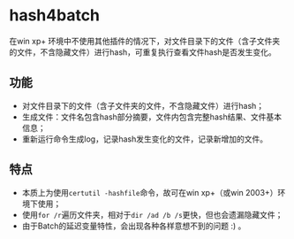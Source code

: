 # hash4batch
在win xp+ 环境中不使用其他插件的情况下，对文件目录下的文件（含子文件夹的文件，不含隐藏文件）进行hash，可重复执行查看文件hash是否发生变化。

## 功能
 - 对文件目录下的文件（含子文件夹的文件，不含隐藏文件）进行hash；
 - 生成文件：文件名包含hash部分摘要，文件内包含完整hash结果、文件基本信息；
 - 重新运行命令生成log，记录hash发生变化的文件，记录新增加的文件。

## 特点
 - 本质上为使用`certutil -hashfile`命令，故可在win xp+（或win 2003+）环境下使用；
 - 使用`for /r`遍历文件夹，相对于`dir /ad /b /s`更快，但也会遗漏隐藏文件；
 - 由于Batch的延迟变量特性，会出现各种各样意想不到的问题 :) 。
